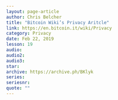 ```yaml
---
layout: page-article
author: Chris Belcher
title: "Bitcoin Wiki’s Privacy Aritcle"
link: https://en.bitcoin.it/wiki/Privacy
category: Privacy
date: Feb 22, 2019
lesson: 19
audio: 
audio2: 
audio3: 
star: 
archive: https://archive.ph/BKlyk
series: 
seriesnr: 
quote: ""
---
```

